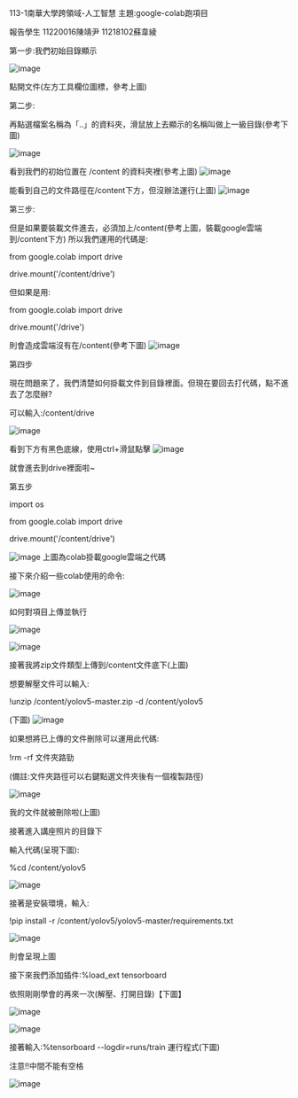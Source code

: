 113-1南華大學跨領域-人工智慧
主題:google-colab跑項目

報告學生
11220016陳靖尹
11218102蘇韋綾

第一步:我們初始目錄顯示

![image](https://github.com/user-attachments/assets/9fc05739-4601-47b7-bb85-464358dae454)

點開文件(左方工具欄位圖標，參考上圖)

第二步: 

再點選檔案名稱為「..」的資料夾，滑鼠放上去顯示的名稱叫做上一級目錄(參考下圖)

![image](https://github.com/user-attachments/assets/2d6652e4-ec59-4774-9fc9-67e918b350c8)

看到我們的初始位置在 /content 的資料夾裡(參考上圖)
![image](https://github.com/user-attachments/assets/6368176e-13a9-4410-87ab-d5d3d7c91a02)

能看到自己的文件路徑在/content下方，但沒辦法運行(上圖)
![image](https://github.com/user-attachments/assets/e21a2204-bbf0-40bf-92c7-d92c487fd7c9)

第三步:

但是如果要裝載文件進去，必須加上/content(參考上圖，裝載google雲端到/content下方)
所以我們運用的代碼是:

from google.colab import drive 

drive.mount('/content/drive') 

但如果是用:

from google.colab import drive 

drive.mount('/drive') 

則會造成雲端沒有在/content(參考下圖)
![image](https://github.com/user-attachments/assets/9117d3b4-6ed8-49b9-ac06-48ca11d8c022)

第四步

現在問題來了，我們清楚如何掛載文件到目錄裡面。但現在要回去打代碼，點不進去了怎麼辦?

可以輸入:/content/drive

![image](https://github.com/user-attachments/assets/f77018c1-09e8-4de0-b64e-5f1da0889f58)

看到下方有黑色底線，使用ctrl+滑鼠點擊
![image](https://github.com/user-attachments/assets/690666cb-3efd-40e9-bab2-01aa900fcd0c)

就會進去到drive裡面啦~

第五步

import os

from google.colab import drive

drive.mount('/content/drive')

![image](https://github.com/user-attachments/assets/e47fcc58-a786-490d-84e6-47770fa607c9)
上圖為colab掛載google雲端之代碼

接下來介紹一些colab使用的命令:

![image](https://github.com/user-attachments/assets/e7cc83fd-90d3-47b3-a044-05c4a991103d)

如何對項目上傳並執行

![image](https://github.com/user-attachments/assets/8e900676-0abb-42d9-8539-168f32a7e3f3)



![image](https://github.com/user-attachments/assets/b1ff1a6b-d7e2-4224-88a5-b9c3aa09d29e)


接著我將zip文件類型上傳到/content文件底下(上圖)

想要解壓文件可以輸入:

!unzip /content/yolov5-master.zip -d /content/yolov5

(下圖)
![image](https://github.com/user-attachments/assets/c333b4c0-41f3-4505-972f-a479ce24050a)



如果想將已上傳的文件刪除可以運用此代碼:

!rm -rf 文件夾路勁

(備註:文件夾路徑可以右鍵點選文件夾後有一個複製路徑)

![image](https://github.com/user-attachments/assets/f103ce52-5779-4bfe-b657-66b8dc91c2f0)

我的文件就被刪除啦(上圖)

接著進入講座照片的目錄下

輸入代碼(呈現下圖):

%cd /content/yolov5

![image](https://github.com/user-attachments/assets/9d3598f7-1ec0-444d-82db-b2e56427669c)

接著是安裝環境，輸入:

!pip install -r /content/yolov5/yolov5-master/requirements.txt

![image](https://github.com/user-attachments/assets/481ad48d-2ab3-448b-a5bb-f68ae17d8fac)

則會呈現上圖

接下來我們添加插件:%load_ext tensorboard

依照剛剛學會的再來一次(解壓、打開目錄)【下圖】

![image](https://github.com/user-attachments/assets/c5f69f02-b95f-4fb1-ad9d-a505ed5eafe5)

![image](https://github.com/user-attachments/assets/128fdf3b-b8c3-4d64-883e-8b4974e122a1)

接著輸入:%tensorboard --logdir=runs/train 運行程式(下圖)

注意!!中間不能有空格

![image](https://github.com/user-attachments/assets/ebeaeedc-05fa-4a43-bcb5-298391db6734)






